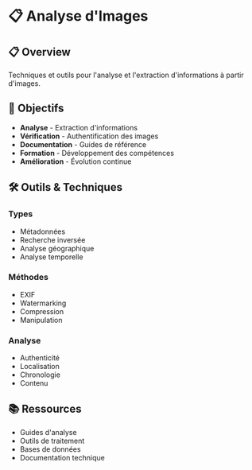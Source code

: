 # 📋 Analyse d'Images

## 📋 Overview

Techniques et outils pour l'analyse et l'extraction d'informations à partir d'images.

## 🎯 Objectifs

- **Analyse** - Extraction d'informations
- **Vérification** - Authentification des images
- **Documentation** - Guides de référence
- **Formation** - Développement des compétences
- **Amélioration** - Évolution continue

## 🛠️ Outils & Techniques

### Types
- Métadonnées
- Recherche inversée
- Analyse géographique
- Analyse temporelle

### Méthodes
- EXIF
- Watermarking
- Compression
- Manipulation

### Analyse
- Authenticité
- Localisation
- Chronologie
- Contenu

## 📚 Ressources

- Guides d'analyse
- Outils de traitement
- Bases de données
- Documentation technique
